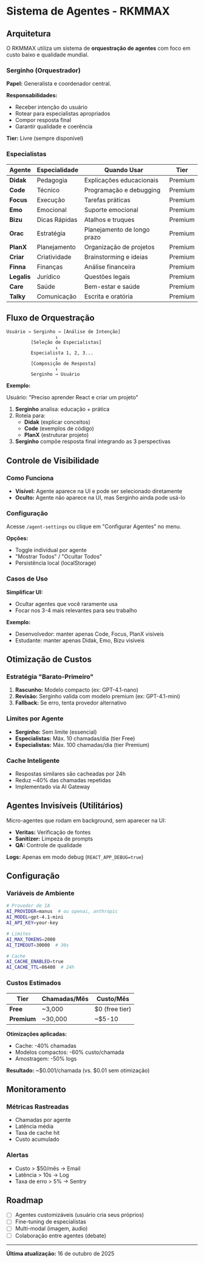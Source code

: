 # Sistema de Agentes - RKMMAX

## Arquitetura

O RKMMAX utiliza um sistema de **orquestração de agentes** com foco em custo baixo e qualidade mundial.

### Serginho (Orquestrador)

**Papel:** Generalista e coordenador central.

**Responsabilidades:**
- Receber intenção do usuário
- Rotear para especialistas apropriados
- Compor resposta final
- Garantir qualidade e coerência

**Tier:** Livre (sempre disponível)

### Especialistas

| Agente | Especialidade | Quando Usar | Tier |
|--------|--------------|-------------|------|
| **Didak** | Pedagogia | Explicações educacionais | Premium |
| **Code** | Técnico | Programação e debugging | Premium |
| **Focus** | Execução | Tarefas práticas | Premium |
| **Emo** | Emocional | Suporte emocional | Premium |
| **Bizu** | Dicas Rápidas | Atalhos e truques | Premium |
| **Orac** | Estratégia | Planejamento de longo prazo | Premium |
| **PlanX** | Planejamento | Organização de projetos | Premium |
| **Criar** | Criatividade | Brainstorming e ideias | Premium |
| **Finna** | Finanças | Análise financeira | Premium |
| **Legalis** | Jurídico | Questões legais | Premium |
| **Care** | Saúde | Bem-estar e saúde | Premium |
| **Talky** | Comunicação | Escrita e oratória | Premium |

## Fluxo de Orquestração

```
Usuário → Serginho → [Análise de Intenção]
                  ↓
         [Seleção de Especialistas]
                  ↓
         Especialista 1, 2, 3...
                  ↓
         [Composição de Resposta]
                  ↓
         Serginho → Usuário
```

**Exemplo:**

Usuário: "Preciso aprender React e criar um projeto"

1. **Serginho** analisa: educação + prática
2. Roteia para:
   - **Didak** (explicar conceitos)
   - **Code** (exemplos de código)
   - **PlanX** (estruturar projeto)
3. **Serginho** compõe resposta final integrando as 3 perspectivas

## Controle de Visibilidade

### Como Funciona

- **Visível:** Agente aparece na UI e pode ser selecionado diretamente
- **Oculto:** Agente não aparece na UI, mas Serginho ainda pode usá-lo

### Configuração

Acesse `/agent-settings` ou clique em "Configurar Agentes" no menu.

**Opções:**
- Toggle individual por agente
- "Mostrar Todos" / "Ocultar Todos"
- Persistência local (localStorage)

### Casos de Uso

**Simplificar UI:**
- Ocultar agentes que você raramente usa
- Focar nos 3-4 mais relevantes para seu trabalho

**Exemplo:**
- Desenvolvedor: manter apenas Code, Focus, PlanX visíveis
- Estudante: manter apenas Didak, Emo, Bizu visíveis

## Otimização de Custos

### Estratégia "Barato-Primeiro"

1. **Rascunho:** Modelo compacto (ex: GPT-4.1-nano)
2. **Revisão:** Serginho valida com modelo premium (ex: GPT-4.1-mini)
3. **Fallback:** Se erro, tenta provedor alternativo

### Limites por Agente

- **Serginho:** Sem limite (essencial)
- **Especialistas:** Máx. 10 chamadas/dia (tier Free)
- **Especialistas:** Máx. 100 chamadas/dia (tier Premium)

### Cache Inteligente

- Respostas similares são cacheadas por 24h
- Reduz ~40% das chamadas repetidas
- Implementado via AI Gateway

## Agentes Invisíveis (Utilitários)

Micro-agentes que rodam em background, sem aparecer na UI:

- **Veritas:** Verificação de fontes
- **Sanitizer:** Limpeza de prompts
- **QA:** Controle de qualidade

**Logs:** Apenas em modo debug (`REACT_APP_DEBUG=true`)

## Configuração

### Variáveis de Ambiente

```bash
# Provedor de IA
AI_PROVIDER=manus  # ou openai, anthropic
AI_MODEL=gpt-4.1-mini
AI_API_KEY=your-key

# Limites
AI_MAX_TOKENS=2000
AI_TIMEOUT=30000  # 30s

# Cache
AI_CACHE_ENABLED=true
AI_CACHE_TTL=86400  # 24h
```

### Custos Estimados

| Tier | Chamadas/Mês | Custo/Mês |
|------|--------------|-----------|
| **Free** | ~3,000 | $0 (free tier) |
| **Premium** | ~30,000 | ~$5-10 |

**Otimizações aplicadas:**
- Cache: -40% chamadas
- Modelos compactos: -60% custo/chamada
- Amostragem: -50% logs

**Resultado:** ~$0.001/chamada (vs. $0.01 sem otimização)

## Monitoramento

### Métricas Rastreadas

- Chamadas por agente
- Latência média
- Taxa de cache hit
- Custo acumulado

### Alertas

- Custo > $50/mês → Email
- Latência > 10s → Log
- Taxa de erro > 5% → Sentry

## Roadmap

- [ ] Agentes customizáveis (usuário cria seus próprios)
- [ ] Fine-tuning de especialistas
- [ ] Multi-modal (imagem, áudio)
- [ ] Colaboração entre agentes (debate)

---

**Última atualização:** 16 de outubro de 2025

